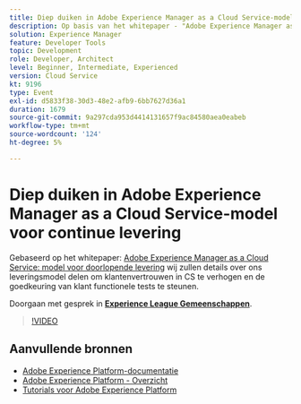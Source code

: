```yaml
---
title: Diep duiken in Adobe Experience Manager as a Cloud Service-model voor continue levering
description: Op basis van het whitepaper - "Adobe Experience Manager as a Cloud Service - Continuous delivery model" zullen we details over ons leveringsmodel delen om het vertrouwen van klanten in CS te vergroten en de goedkeuring van functionele tests van klanten te ondersteunen.
solution: Experience Manager
feature: Developer Tools
topic: Development
role: Developer, Architect
level: Beginner, Intermediate, Experienced
version: Cloud Service
kt: 9196
type: Event
exl-id: d5833f38-30d3-48e2-afb9-6bb7627d36a1
duration: 1679
source-git-commit: 9a297cda953d4414131657f9ac84580aea0eabeb
workflow-type: tm+mt
source-wordcount: '124'
ht-degree: 5%

---
```


# Diep duiken in Adobe Experience Manager as a Cloud Service-model voor continue levering

Gebaseerd op het whitepaper: [Adobe Experience Manager as a Cloud Service: model voor doorlopende levering](https://fieldreadiness-adobe.highspot.com/items/5ea322e1c714336c23b32599?mkt_tok=eyJpIjoiWlRRNE1qQXlObVV3T0dFNCIsInQiOiJTckVtS1RtWjNCcExxQ3JPYWQ4bENhXC9DNVNRZ0tnNU83MVkraCtaN1NWbUlWU1wvWmJMejY2XC9FYkhBS1gwdjJleHpSY3ZoREJmXC9oanJRTFkzeEplXC9xK1o0TTBvd096b1wvT3BidEMwUGlYMDQxXC91WUk5K2l1ZE83MHV5amhlSkwifQ%3D%3D#1)  wij zullen details over ons leveringsmodel delen om klantenvertrouwen in CS te verhogen en de goedkeuring van klant functionele tests te steunen.

Doorgaan met gesprek in **[Experience League Gemeenschappen](https://adobe.ly/3i9XWo8)**.

>[!VIDEO](https://video.tv.adobe.com/v/337720/?quality=12&learn=on&hidetitle=true)

## Aanvullende bronnen

- [Adobe Experience Platform-documentatie](https://experienceleague.adobe.com/docs/experience-platform.html)
- [Adobe Experience Platform - Overzicht](https://experienceleague.adobe.com/docs/experience-platform/landing/home.html)
- [Tutorials voor Adobe Experience Platform](https://experienceleague.adobe.com/docs/platform-learn/tutorials/overview.html?lang=nl)
